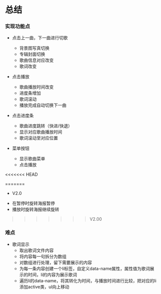 # 总结



### 实现功能点

* 点击上一曲，下一曲进行切歌
  - 背景图写真切换
  - 专辑封面切换
  - 歌曲信息对应改变
  - 歌词改变

* 点击播放
  - 歌曲播放时间改变
  - 进度条增加
  - 歌词滚动
  - 播放完成自动切换下一曲

* 点击进度条
  - 歌曲进度跳转（快进/快退）
  - 显示对应歌曲播放时间
  - 歌词滚动至对应位置

* 菜单按钮
  - 显示歌曲菜单
  - 点击播放

<<<<<<< HEAD

=======
* V2.0
- 在暂停时旋转海报暂停
- 播放时旋转海报继续旋转
>>>>>>> V2.00



### 难点

* 歌词显示
  - 取出歌词文件内容
  - 将内容每一句拆分为数组
  - 对数组进行处理，留下需要展示的内容
  - 为每一条内容创建一个li标签，自定义data-name属性，属性值为歌词展示的时间，li的内容为展示歌词
  - 遍历li的data-name，将其转化为时间，与播放时间进行比较，把对应的li添加active类，ul向上移动